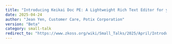 ```yaml
---
title: "Introducing Keikai Doc PE: A Lightweight Rich Text Editor for your ZK Apps"
date: 2025-04-24
author: "Jean Yen, Customer Care, Potix Corporation"
version: "Beta"
category: small-talk
redirect_to: "https://www.zkoss.org/wiki/Small_Talks/2025/April/Introducing_Keikai_Doc_PE:_A_Lightweight_Rich_Text_Editor_for_Your_ZK_Apps"
---
```

